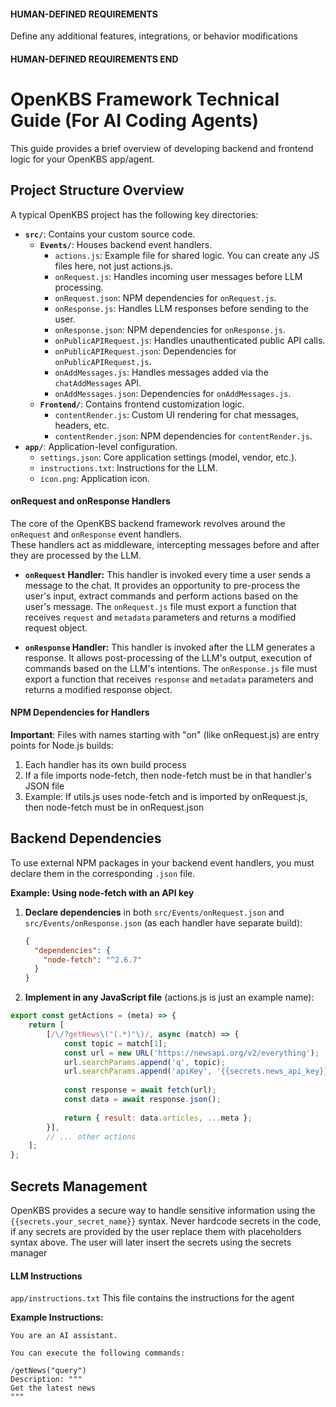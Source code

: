 #### HUMAN-DEFINED REQUIREMENTS

Define any additional features, integrations, or behavior modifications

#### HUMAN-DEFINED REQUIREMENTS END


# OpenKBS Framework Technical Guide (For AI Coding Agents)

This guide provides a brief overview of developing backend and frontend logic for your OpenKBS app/agent.

## Project Structure Overview

A typical OpenKBS project has the following key directories:

*   **`src/`**: Contains your custom source code.
    *   **`Events/`**: Houses backend event handlers.
        *   `actions.js`: Example file for shared logic. You can create any JS files here, not just actions.js.
        *   `onRequest.js`: Handles incoming user messages before LLM processing.
        *   `onRequest.json`: NPM dependencies for `onRequest.js`.
        *   `onResponse.js`: Handles LLM responses before sending to the user.
        *   `onResponse.json`: NPM dependencies for `onResponse.js`.
        *   `onPublicAPIRequest.js`: Handles unauthenticated public API calls.
        *   `onPublicAPIRequest.json`: Dependencies for `onPublicAPIRequest.js`.
        *   `onAddMessages.js`: Handles messages added via the `chatAddMessages` API.
        *   `onAddMessages.json`: Dependencies for `onAddMessages.js`.
    *   **`Frontend/`**: Contains frontend customization logic.
        *   `contentRender.js`: Custom UI rendering for chat messages, headers, etc.
        *   `contentRender.json`: NPM dependencies for `contentRender.js`.
*   **`app/`**: Application-level configuration.
    *   `settings.json`: Core application settings (model, vendor, etc.).
    *   `instructions.txt`: Instructions for the LLM.
    *   `icon.png`: Application icon.

#### onRequest and onResponse Handlers

The core of the OpenKBS backend framework revolves around the `onRequest` and `onResponse` event handlers.  
These handlers act as middleware, intercepting messages before and after they are processed by the LLM.

* **`onRequest` Handler:** This handler is invoked every time a user sends a message to the chat. It provides an opportunity to pre-process the user's input, extract commands and perform actions based on the user's message. The `onRequest.js` file must export a function that receives `request` and `metadata` parameters and returns a modified request object.

* **`onResponse` Handler:** This handler is invoked after the LLM generates a response. It allows post-processing of the LLM's output, execution of commands based on the LLM's intentions. The `onResponse.js` file must export a function that receives `response` and `metadata` parameters and returns a modified response object.

#### NPM Dependencies for Handlers

**Important**: Files with names starting with "on" (like onRequest.js) are entry points for Node.js builds:

1. Each handler has its own build process
2. If a file imports node-fetch, then node-fetch must be in that handler's JSON file
3. Example: If utils.js uses node-fetch and is imported by onRequest.js, then node-fetch must be in onRequest.json


## Backend Dependencies

To use external NPM packages in your backend event handlers, you must declare them in the corresponding `.json` file.

**Example: Using node-fetch with an API key**

1. **Declare dependencies** in both `src/Events/onRequest.json` and `src/Events/onResponse.json` (as each handler have separate build):
    ```json
    {
      "dependencies": {
        "node-fetch": "^2.6.7"
      }
    }
    ```

2.  **Implement in any JavaScript file** (actions.js is just an example name):

```javascript
export const getActions = (meta) => {
    return [
        [/\/?getNews\("(.*)"\)/, async (match) => {
            const topic = match[1];
            const url = new URL('https://newsapi.org/v2/everything');
            url.searchParams.append('q', topic);
            url.searchParams.append('apiKey', '{{secrets.news_api_key}}'); // Securely injected at runtime by secret manager
            
            const response = await fetch(url);
            const data = await response.json();
            
            return { result: data.articles, ...meta };
        }],
        // ... other actions
    ];
};
```
    
## Secrets Management
OpenKBS provides a secure way to handle sensitive information using the `{{secrets.your_secret_name}}` syntax.
Never hardcode secrets in the code, if any secrets are provided by the user replace them with placeholders syntax above.
The user will later insert the secrets using the secrets manager

#### LLM Instructions
`app/instructions.txt`
This file contains the instructions for the agent

**Example Instructions:**

```
You are an AI assistant.

You can execute the following commands:

/getNews("query")
Description: """
Get the latest news
"""
```